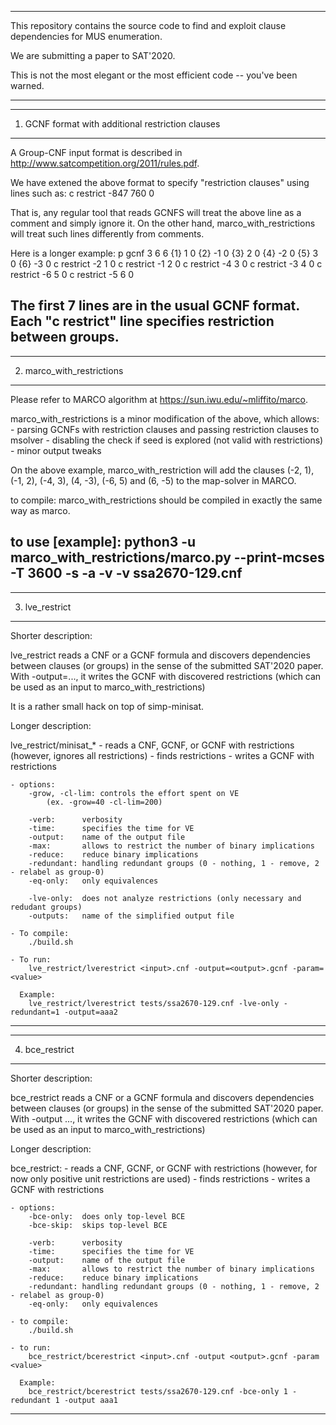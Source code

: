 ---------------------------------------------------------------------------
This repository contains the source code to find and exploit clause
dependencies for MUS enumeration.

We are submitting a paper to SAT'2020.

This is not the most elegant or the most efficient code -- you've been warned.

---------------------------------------------------------------------------


---------------------------------------------------------------------------
1. GCNF format with additional restriction clauses
---------------------------------------------------------------------------
A Group-CNF input format is described in http://www.satcompetition.org/2011/rules.pdf.

We have extened the above format to specify "restriction clauses" using lines such as:
c restrict -847 760  0

That is, any regular tool that reads GCNFS will treat the above line as a comment and simply ignore it.
On the other hand, marco_with_restrictions will treat such lines differently from comments.

Here is a longer example:
p gcnf 3 6 6
{1} 1 0
{2} -1 0
{3} 2 0
{4} -2 0
{5} 3 0
{6} -3 0
c restrict -2 1 0
c restrict -1 2 0
c restrict -4 3 0
c restrict -3 4 0
c restrict -6 5 0
c restrict -5 6 0

The first 7 lines are in the usual GCNF format. Each "c restrict" line specifies restriction between groups.
---------------------------------------------------------------------------


---------------------------------------------------------------------------
2. marco_with_restrictions
---------------------------------------------------------------------------
Please refer to MARCO algorithm at https://sun.iwu.edu/~mliffito/marco.

marco_with_restrictions is a minor modification of the above, which allows:
	- parsing GCNFs with restriction clauses and passing restriction clauses to msolver
	- disabling the check if seed is explored (not valid with restrictions)
	- minor output tweaks

On the above example, marco_with_restriction will add the clauses
(-2, 1), (-1, 2), (-4, 3), (4, -3), (-6, 5) and (6, -5)
to the map-solver in MARCO.

to compile:
marco_with_restrictions should be compiled in exactly the same way as marco.

to use [example]:
python3 -u marco_with_restrictions/marco.py --print-mcses -T 3600 -s -a -v -v ssa2670-129.cnf
---------------------------------------------------------------------------


---------------------------------------------------------------------------
3. lve_restrict
---------------------------------------------------------------------------
Shorter description:

lve_restrict reads a CNF or a GCNF formula and discovers dependencies between clauses (or groups) in the
sense of the submitted SAT'2020 paper. With -output=..., it writes the GCNF with discovered restrictions
(which can be used as an input to marco_with_restrictions)

It is a rather small hack on top of simp-minisat.


Longer description:

lve_restrict/minisat_*
    - reads a CNF, GCNF, or GCNF with restrictions
        (however, ignores all restrictions)
    - finds restrictions
    - writes a GCNF with restrictions

    - options:
        -grow, -cl-lim: controls the effort spent on VE
            (ex. -grow=40 -cl-lim=200)

        -verb:      verbosity
        -time:      specifies the time for VE
        -output:    name of the output file
        -max:       allows to restrict the number of binary implications
        -reduce:    reduce binary implications
        -redundant: handling redundant groups (0 - nothing, 1 - remove, 2 - relabel as group-0)
        -eq-only:   only equivalences

        -lve-only:  does not analyze restrictions (only necessary and redudant groups)
        -outputs:   name of the simplified output file

    - To compile:
        ./build.sh

    - To run:
        lve_restrict/lverestrict <input>.cnf -output=<output>.gcnf -param=<value>

      Example:
        lve_restrict/lverestrict tests/ssa2670-129.cnf -lve-only -redundant=1 -output=aaa2
---------------------------------------------------------------------------


---------------------------------------------------------------------------
4. bce_restrict
---------------------------------------------------------------------------
Shorter description:

bce_restrict reads a CNF or a GCNF formula and discovers dependencies between clauses (or groups) in the
sense of the submitted SAT'2020 paper. With -output ..., it writes the GCNF with discovered restrictions
(which can be used as an input to marco_with_restrictions)


Longer description:

bce_restrict:
    - reads a CNF, GCNF, or GCNF with restrictions
        (however, for now only positive unit restrictions are used)
    - finds restrictions
    - writes a GCNF with restrictions

    - options:
        -bce-only:  does only top-level BCE
        -bce-skip:  skips top-level BCE

        -verb:      verbosity
        -time:      specifies the time for VE
        -output:    name of the output file
        -max:       allows to restrict the number of binary implications
        -reduce:    reduce binary implications
        -redundant: handling redundant groups (0 - nothing, 1 - remove, 2 - relabel as group-0)
        -eq-only:   only equivalences

    - to compile:
        ./build.sh

    - to run:
        bce_restrict/bcerestrict <input>.cnf -output <output>.gcnf -param <value>

      Example:
        bce_restrict/bcerestrict tests/ssa2670-129.cnf -bce-only 1 -redundant 1 -output aaa1
---------------------------------------------------------------------------





